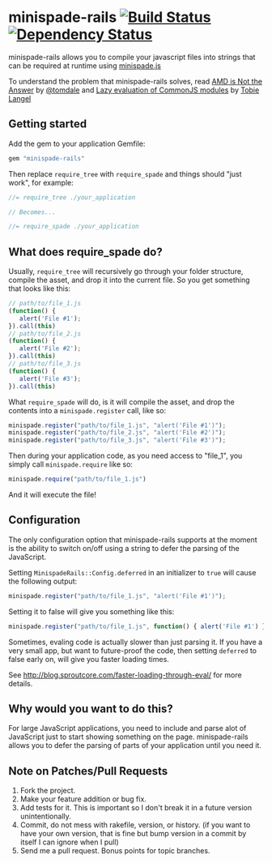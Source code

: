 # minispade-rails  [![Build Status](https://secure.travis-ci.org/keithpitt/minispade-rails.png)](http://travis-ci.org/keithpitt/minispade-rails) [![Dependency Status](https://gemnasium.com/keithpitt/minispade-rails.png)](https://gemnasium.com/keithpitt/minispade-rails)

minispade-rails allows you to compile your javascript files into strings that can be required at runtime using [minispade.js](https://github.com/wycats/minispade)

To understand the problem that minispade-rails solves, read [AMD is Not the Answer](http://tomdale.net/2012/01/amd-is-not-the-answer/) by [@tomdale](http://github.com/tomdale) and [Lazy evaluation of CommonJS modules](http://calendar.perfplanet.com/2011/lazy-evaluation-of-commonjs-modules/) by [Tobie Langel](http://tobielangel.com/)

## Getting started

Add the gem to your application Gemfile:

```ruby
gem "minispade-rails"
```

Then replace `require_tree` with `require_spade` and things should "just work", for example:

```javascript
//= require_tree ./your_application

// Becomes...

//= require_spade ./your_application
```

## What does require_spade do?

Usually, `require_tree` will recursively go through your folder structure, compile the asset, and drop it into the current file. So you get something that looks like this:

```javascript
// path/to/file_1.js
(function() {
   alert('File #1');
}).call(this)
// path/to/file_2.js
(function() {
   alert('File #2');
}).call(this)
// path/to/file_3.js
(function() {
   alert('File #3');
}).call(this)
```

What `require_spade` will do, is it will compile the asset, and drop the contents into a `minispade.register` call, like so:

```javascript
minispade.register("path/to/file_1.js", "alert('File #1')");
minispade.register("path/to/file_2.js", "alert('File #2')");
minispade.register("path/to/file_3.js", "alert('File #3')");
```

Then during your application code, as you need access to "file_1", you simply call `minispade.require` like so:

```javascript
minispade.require("path/to/file_1.js")
```

And it will execute the file!

## Configuration

The only configuration option that minispade-rails supports at the moment is the ability to switch on/off using a string to defer the parsing of the JavaScript.

Setting `MinispadeRails::Config.deferred` in an initializer to `true` will cause the following output:

```javascript
minispade.register("path/to/file_1.js", "alert('File #1')");
```

Setting it to false will give you something like this:

```javascript
minispade.register("path/to/file_1.js", function() { alert('File #1') });
```

Sometimes, evaling code is actually slower than just parsing it. If you have a very small app, but want to future-proof the code, then setting `deferred` to false early on, will give you faster loading times.

See http://blog.sproutcore.com/faster-loading-through-eval/ for more details.

## Why would you want to do this?

For large JavaScript applications, you need to include and parse alot of JavaScript just to start showing something on the page. minispade-rails allows you to defer the parsing of parts of your application until you need it.

## Note on Patches/Pull Requests

1. Fork the project.
2. Make your feature addition or bug fix.
3. Add tests for it. This is important so I don't break it in a future version unintentionally.
4. Commit, do not mess with rakefile, version, or history. (if you want to have your own version, that is fine but bump version in a commit by itself I can ignore when I pull)
5. Send me a pull request. Bonus points for topic branches.
